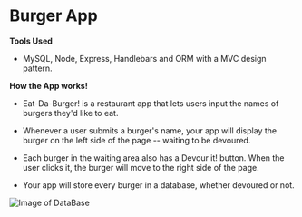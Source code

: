 # Burger App

**Tools Used**

* MySQL, Node, Express, Handlebars and ORM with a MVC design pattern. 

**How the App works!**

* Eat-Da-Burger! is a restaurant app that lets users input the names of burgers they'd like to eat.

* Whenever a user submits a burger's name, your app will display the burger on the left side of the page -- waiting to be devoured.

* Each burger in the waiting area also has a Devour it! button. When the user clicks it, the burger will move to the right side of the page.

* Your app will store every burger in a database, whether devoured or not.

![Image of DataBase](https://keefske2000.github.com/Burger/public/assets/img/dataBase.jpg)

